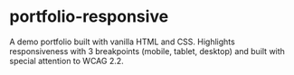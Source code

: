 # portfolio-responsive
A demo portfolio built with vanilla HTML and CSS. Highlights responsiveness with 3 breakpoints (mobile, tablet, desktop) and built with special attention to WCAG 2.2.
